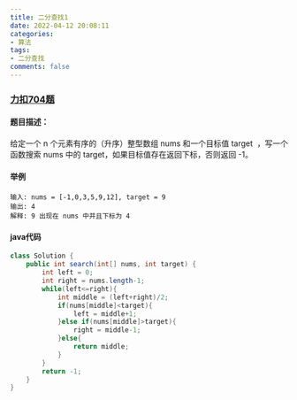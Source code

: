 ```yaml
---
title: 二分查找1
date: 2022-04-12 20:08:11
categories:
- 算法
tags:
- 二分查找
comments: false
---
```


### [力扣704题](https://leetcode-cn.com/problems/binary-search/)
#### 题目描述：
给定一个 n 个元素有序的（升序）整型数组 nums 和一个目标值 target  ，写一个函数搜索 nums 中的 target，如果目标值存在返回下标，否则返回 -1。

#### 举例
```
输入: nums = [-1,0,3,5,9,12], target = 9
输出: 4
解释: 9 出现在 nums 中并且下标为 4
```

#### java代码
```java
class Solution {
    public int search(int[] nums, int target) {
        int left = 0;
        int right = nums.length-1;
        while(left<=right){
            int middle = (left+right)/2;
            if(nums[middle]<target){
                left = middle+1;
            }else if(nums[middle]>target){
                right = middle-1;
            }else{
                return middle;
            }
        }
        return -1;
    }
}
```
